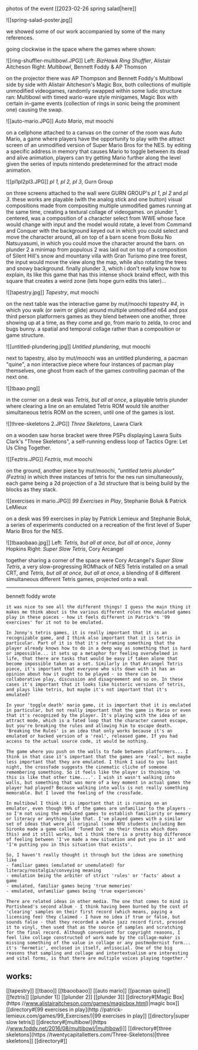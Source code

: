 photos of the event [[2023-02-26 spring salad|here]]


![[spring-salad-poster.jpg]]


we showed some of our work accompanied by some of the many references.

going clockwise in the space where the games where shown:

![[ring-shuffler-multibowl.JPG]]
Left: *BizHawk Ring Shuffler*, Alistair Aitcheson
Right: *Multibowl*, Bennett Foddy & AP Thomson

on the projector there was AP Thompson and Bennett Foddy's Multibowl side by side with Alistair Aitcheson's Magic Box, both collections of multiple unmodified videogames, randomly swapped within some ludic structure ran: Multibowl with timed wario-ware style minigames, Magic Box with certain in-game events (collection of rings in sonic being the prominent one) causing the swap.


![[auto-mario.JPG]]
*Auto Mario*, mut moochi

on a cellphone attached to a canvas on the corner of the room was Auto Mario, a game where players have the opportunity to play with the attract screen of an unmodified version of Super Mario Bros for the NES. by editing a specific address in memory that causes Mario to toggle between its dead and alive animation, players can try getting Mario further along the level given the series of inputs nintendo predetermined for the attract mode animation.

![[pl1pl2pl3.JPG]]
*pl 1, pl 2, pl 3*, Gurn Group

on three screens attached to the wall were GURN GROUP's *pl 1*, *pl 2* and *pl 3*. these works are playable (with the analog stick and one button) visual compositions made from compositing multiple unmodified games running at the same time, creating a textural collage of videogames. on plunder 1, centered, was a composition of a character select from WWE whose face would change with input and the model would rotate, a level from Command and Conquer with the background keyed out in which you could select and move the character around, all on top of a barn scene from Boku No Natsuyasumi, in which you could move the character around the barn. on plunder 2 a minimap from populous 2 was laid out on top of a composition of Silent Hill's snow and mountany villa with Gran Turismo pine tree forest, the input would move the view along the map, while also rotating the trees and snowy background. finally plunder 3, which i don't really know how to explain, its like this game that has this intense shock braind effect, with this square that creates a weird zone (lets hope gurn edits this later)...


![[tapestry.jpg]]
*Tapestry*, mut moochi

on the next table was the interactive game by mut/moochi *tapestry #4*, in which you walk (or swim or glide) around multiple unmodified n64 and psx third person platformers games as they blend between one another, three showing up at a time, as they come and go, from mario to zelda, to croc and bugs bunny. a spatial and temporal collage rather than a composition or game structure.


![[untitled-plundering.jpg]]
*Untitled plundering*, mut moochi

next to tapestry, also by mut/moochi was an untitled plundering, a pacman "quine", a non interactive piece where four instances of pacman play themselves, one ghost from each of the games controlling pacman of the next one.

![[tbaao.png]]

in the corner on a desk was *Tetris, but all at once*, a playable tetris plunder where clearing a line on an emulated Tetris ROM would tile another simultaneous tetris ROM on the screen, until one of the games is lost. 

![[three-skeletons 2.JPG]]
*Three Skeletons*, Lawra Clark

on a wooden saw horse bracket were three PSPs displaying Lawra Suits Clark's "Three Skeletons", a self-running endless loop of Tactics Ogre: Let Us Cling Together.

![[Feztris.JPG]]
*Feztris*, mut moochi

on the ground, another piece by mut/moochi, *"untitled tetris plunder" (Feztris)* in which three instances of tetris for the nes run simultaneously, each game being a 2d projection of a 3d structure that is being build by the blocks as they stack.

![[exercises in mario.JPG]]
*99 Exercises in Play*, Stephanie Boluk & Patrick LeMieux

on a desk was 99 exercises in play by Patrick Lemieux and Stephanie Boluk, a series of experiments conducted on a recreation of the first level of Super Mario Bros for the NES.

![[tbaaobaao.jpg]]
Left: *Tetris, but all at once, but all at once*, Jonny Hopkins
Right: *Super Slow Tetris*, Cory Arcangel

together sharing a corner of the space were Cory Arcangel's *Super Slow Tetris*, a very slow-progressing ROMhack of NES Tetris installed on a small CRT, and *Tetris, but all at once, but all at once*, a blending of 8 different simultaneous different Tetris games, projected onto a wall.

---

bennett foddy wrote
```text
it was nice to see all the different things! I guess the main thing it makes me think about is the various different roles the emulated games play in these pieces - how it feels different in Patrick's '99 exercises' for it not to be emulated.

In Jonny's tetris games, it is really important that it is an recognizable game, and I think also important that it is tetris in particular. Part of it is that it's reframing something that the player already knows how to do in a deep way as something that is hard or impossible... it sets up a metaphor for feeling overwhelmed in life, that there are tasks that would be easy if taken alone that become impossible taken as a set. Similarly in that Arcangel Tetris piece, it's important that everyone who sits down with it has an opinion about how it ought to be played - so there can be collaborative play, discussion and disagreement and so on. In these cases it's important that it looks like historic versions of tetris, and plays like tetris, but maybe it's not important that it's emulated?

In your 'toggle death' mario game, it is important that it is emulated in particular, but not really important that the game is Mario or even that it's recognized by the player. It's playing with the idea of an attract mode, which is a fated loop that the character cannot escape, but you're breaking the rules and allowing him to escape death. 'Breaking the Rules' is an idea that only works because it's an emulated or hacked version of a 'real', released game. If you had access to the actual source code, it would be nothing.

The game where you push on the walls to fade between platformers... I think in that case it's important that the games are 'real', but maybe less important that they are emulated. I think I said to you last night, the crossfade suggests the cinematic cliche of someone remembering something. So it feels like the player is thinking 'oh this is like that other time....'. I wish it wasn't walking into walls, but something that was more of a key moment in actual games the player had played? Because walking into walls is not really something memorable. But I loved the feeling of the crossfade.

In multibowl I think it is important that it is running on an emulator, even though 99% of the games are unfamiliar to the players - so I'm not using the emulated games to establish familiarity or memory or literacy or anything like that. I've played games with a similar set of ideas that were all original (some NYU students including Ben Sironko made a game called 'Tuned Out' as their thesis which does this) and it still works, but i think there is a pretty big difference of feeling between 'I've made a new situation and put you in it' and 'I'm putting you in this situation that exists'.

So, I haven't really thought it through but the ideas are something like
- familiar games (emulated or unemulated) for literacy/nostalgia/conveying meaning
- emulation being the arbiter of strict 'rules' or 'facts' about a game
- emulated, familiar games being 'true memories'
- emulated, unfamiliar games being 'true experiences'

There are related ideas in other media. The one that comes to mind is Portishead's second album - I think having been burned by the cost of 'clearing' samples on their first record (which means, paying a licensing fee) they claimed - I have no idea if true or false, but sounds false - that they recorded a whole jazz record first, pressed it to vinyl, then used that as the source of samples and scratching for the final record. Although convenient for copyright reasons, I feel like collage constructed of work made by the collage-maker is missing something of the value in collage or any postmodernist form... it's 'hermetic', enclosed in itself, antisocial. One of the big reasons that sampling and collage and intertextualism are interesting and vital forms, is that there are multiple voices playing together."
```

## works:
[[tapestry]]
[[tbaoo]]
[[tbaoobaoo]]
[[auto mario]]
[[pacman quine]]
[[feztris]]
[[plunder 1]]
[[plunder 2]]
[[plunder 3]]
[[directory#[Magic Box](https //www.alistairaitcheson.com/games/magicbox.html)|magic box]]
[[directory#[99 exercises in play](http //patrick-lemieux.com/games/99_Exercises/)|99 exercises in play]]
[[directory|super slow tetris]]
[[directory#[multibowl](https //www.foddy.net/2016/08/multibowl/|multibowl)]]
[[directory#[three skeletons](https //twentycapitalletters.com/Three-Skeletons)|three skeletons]]
[[directory#]]

